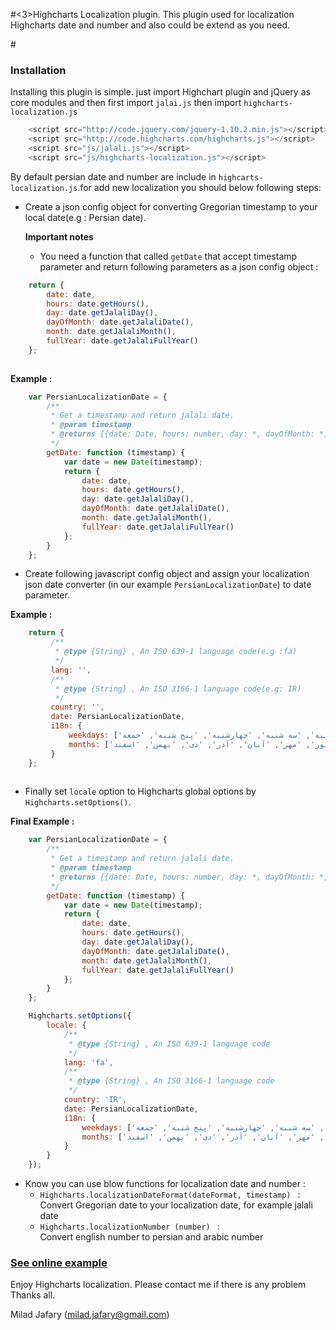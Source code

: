 #<3>Highcharts Localization plugin.</h3>
This plugin used for localization Highcharts date and number and also could be extend as you need.

#<h3>Installation</h3>
Installing this plugin is simple. just import Highchart plugin and jQuery as core modules and then first
import <code>jalai.js</code> then import <code>highcharts-localization.js</code> 

```javascript
    <script src="http://code.jquery.com/jquery-1.10.2.min.js"></script>
    <script src="http://code.highcharts.com/highcharts.js"></script>
    <script src="js/jalali.js"></script>
    <script src="js/highcharts-localization.js"></script>
```


By default persian date and number are include in <code>highcarts-localization.js</code>.for add new localization you should
below following steps:

- Create a json config object for converting Gregorian timestamp to your local date(e.g : Persian date).

    <strong>Important notes</strong>

    - You need a function that called <code>getDate</code> that accept timestamp parameter and return following parameters
    as a json config object :
    
    
```javascript
    return {
        date: date,
        hours: date.getHours(),
        day: date.getJalaliDay(),
        dayOfMonth: date.getJalaliDate(),
        month: date.getJalaliMonth(),
        fullYear: date.getJalaliFullYear()
    };
        
```
<strong>Example : </strong> 
```javascript
    var PersianLocalizationDate = {
        /**
         * Get a timestamp and return jalali date.
         * @param timestamp
         * @returns {{date: Date, hours: number, day: *, dayOfMonth: *, month: *, fullYear: *}}
         */
        getDate: function (timestamp) {
            var date = new Date(timestamp);
            return {
                date: date,
                hours: date.getHours(),
                day: date.getJalaliDay(),
                dayOfMonth: date.getJalaliDate(),
                month: date.getJalaliMonth(),
                fullYear: date.getJalaliFullYear()
            };
        }
    };
```

- Create following javascript config object and assign your localization json date converter
    (in our example <code>PersianLocalizationDate</code>) to date parameter.

<strong>Example : </strong>
```javascript
    return {
         /**
          * @type {String} , An ISO 639-1 language code(e.g :fa)
          */
         lang: '',
         /**
          * @type {String} , An ISO 3166-1 language code(e.g: IR)
          */
         country: '',
         date: PersianLocalizationDate,
         i18n: {
             weekdays: ['شنبه', 'یکشنبه', 'دوشنبه', 'سه شنبه', 'چهارشنبه', 'پنج شنبه', 'جمعه'],
             months: ['فروردین', 'اردیبهشت', 'خرداد', 'تیر', 'مرداد', 'شهریور', 'مهر', 'آبان', 'آذر', 'دی', 'بهمن', 'اسفند']
         }
    };
    
```
- Finally set <code>locale</code> option to Highcharts global options by <code>Highcharts.setOptions()</code>.

<strong>Final Example :</strong>
```javascript
    var PersianLocalizationDate = {
        /**
         * Get a timestamp and return jalali date.
         * @param timestamp
         * @returns {{date: Date, hours: number, day: *, dayOfMonth: *, month: *, fullYear: *}}
         */
        getDate: function (timestamp) {
            var date = new Date(timestamp);
            return {
                date: date,
                hours: date.getHours(),
                day: date.getJalaliDay(),
                dayOfMonth: date.getJalaliDate(),
                month: date.getJalaliMonth(),
                fullYear: date.getJalaliFullYear()
            };
        }
    };

    Highcharts.setOptions({
        locale: {
            /**
             * @type {String} , An ISO 639-1 language code
             */
            lang: 'fa',
            /**
             * @type {String} , An ISO 3166-1 language code
             */
            country: 'IR',
            date: PersianLocalizationDate,
            i18n: {
                weekdays: ['شنبه', 'یکشنبه', 'دوشنبه', 'سه شنبه', 'چهارشنبه', 'پنج شنبه', 'جمعه'],
                months: ['فروردین', 'اردیبهشت', 'خرداد', 'تیر', 'مرداد', 'شهریور', 'مهر', 'آبان', 'آذر', 'دی', 'بهمن', 'اسفند']
            }
        }
    });
```
- Know you can use blow functions for localization date and number :
    <ul>
        <li>
            <code>Highcharts.localizationDateFormat(dateFormat, timestamp) </code> :
            <div>Convert Gregorian date to your localization date, for example jalali date</div>
        </li>
        <li>
            <code>Highcharts.localizationNumber (number) </code> :
            <div>Convert english number to persian and arabic number</div>
        </li>
    </ul>

<h3><a href="http://jsfiddle.net/KjsY2/">See online example</a></h3>

Enjoy Highcharts localization.
Please contact me if there is any problem
Thanks all.

Milad Jafary (milad.jafary@gmail.com)

